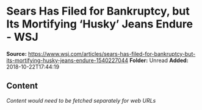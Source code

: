 # Sears Has Filed for Bankruptcy, but Its Mortifying ‘Husky’ Jeans Endure - WSJ

**Source:** https://www.wsj.com/articles/sears-has-filed-for-bankruptcy-but-its-mortifying-husky-jeans-endure-1540227044
**Folder:** Unread
**Added:** 2018-10-22T17:44:19




## Content
*Content would need to be fetched separately for web URLs*
